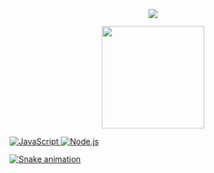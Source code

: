 
<div>
<p align="center"> <img src="https://discord.c99.nl/widget/theme-4/340626978313076747.png"/> </p>
  
<p align="center"> <a href="https://github.com/rickjosee"> <img height="180em" src="https://github-readme-stats.vercel.app/api?username=rickjosee&show_icons=true&theme=tokyonight&include_all_commits=true&count_private=true"/> </p>

![JavaScript](https://img.shields.io/badge/-JavaScript-000000?style=for-the-badge&logo=javascript)
![Node.js](https://img.shields.io/badge/-Node.js-000000?style=for-the-badge&logo=node.js&logoColor=339933) 

  ![Snake animation](https://github.com/rickjosee/rickjosee/blob/output/github-contribution-grid-snake.svg)
  
</div>
